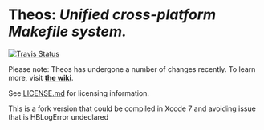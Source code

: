 # Theos: *Unified cross-platform Makefile system.*

[![Travis Status](https://travis-ci.org/theos/theos.svg)](https://travis-ci.org/theos/theos)

Please note: Theos has undergone a number of changes recently. To learn more, visit [**the wiki**](https://github.com/theos/theos/wiki).

See [LICENSE.md](LICENSE.md) for licensing information.


This is a fork version that could be compiled in Xcode 7 and avoiding issue that is HBLogError undeclared
